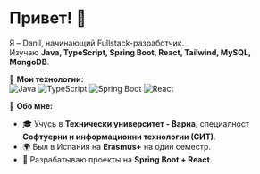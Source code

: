 # Привет! 👋

Я – Danil, начинающий Fullstack-разработчик.  
Изучаю **Java, TypeScript, Spring Boot, React, Tailwind, MySQL, MongoDB**.

🔹 **Мои технологии:**  
![Java](https://img.shields.io/badge/Java-ED8B00?style=for-the-badge&logo=java&logoColor=white)
![TypeScript](https://img.shields.io/badge/TypeScript-007ACC?style=for-the-badge&logo=typescript&logoColor=white)
![Spring Boot](https://img.shields.io/badge/Spring%20Boot-6DB33F?style=for-the-badge&logo=spring&logoColor=white)
![React](https://img.shields.io/badge/React-61DAFB?style=for-the-badge&logo=react&logoColor=white)

🔹 **Обо мне:**  
- 🎓 Учусь в **Технически университет - Варна**, специалност **Софтуерни и информационни технологии (СИТ)**.  
- 🌍 Был в Испания на **Erasmus+** на один семестр.  
- 🚀 Разрабатываю проекты на **Spring Boot + React**.  

